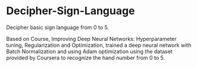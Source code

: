 # Decipher-Sign-Language
Decipher basic sign language from 0 to 5. 

Based on Course, Improving Deep Neural Networks: Hyperparameter tuning, Regularization and Optimization, trained a deep neural network with Batch Normalization and using Adam optimization using the dataset provided by Coursera to recognize the hand number from 0 to 5. 

